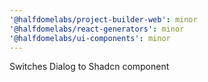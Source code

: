 ```yaml
---
'@halfdomelabs/project-builder-web': minor
'@halfdomelabs/react-generators': minor
'@halfdomelabs/ui-components': minor
---
```


Switches Dialog to Shadcn component

